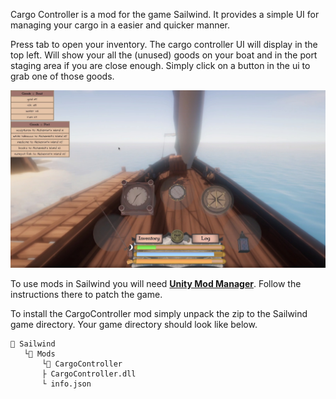 Cargo Controller is a mod for the game Sailwind. It provides a simple UI for
managing your cargo in a easier and quicker manner.

Press tab to open your inventory. The cargo controller UI will display in the
top left. Will show your all the (unused) goods on your boat and in the port
staging area if you are close enough. Simply click on a button in the ui to
grab one of those goods.

![Screenshot](https://raw.githubusercontent.com/JakeInABoat/SailwindCargoController/5a7cf5c2cc9609c0305debb4b17fe6737ce8c841/screenshot.jpg?raw=true)


To use mods in Sailwind you will need **[Unity Mod Manager](https://www.nexusmods.com/site/mods/21)**. Follow the
instructions there to patch the game. 

To install the CargoController mod simply unpack the zip to the Sailwind game directory. Your game
directory should look like below.

	📁 Sailwind
	   └📁 Mods
	       └📁 CargoController
		   ├ CargoController.dll
		   └ info.json
